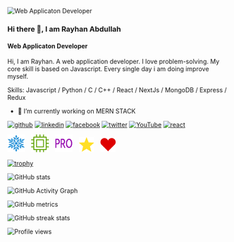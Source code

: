 ![Web Applicaton Developer](https://media.licdn.com/dms/image/D5616AQE7-s0sDZ9s5w/profile-displaybackgroundimage-shrink_350_1400/0/1675272311902?e=1680739200&v=beta&t=AINjIAuGjKF7QMFtzREFV12m_19UsR9u49ujzY5hZDM)


### Hi there 👋, I am Rayhan Abdullah
#### Web Applicaton Developer

Hi, I am Rayhan. A web application developer. I love problem-solving. My core skill is based on Javascript. Every single day i
am doing improve myself.

Skills: Javascript / Python / C / C++ / React / NextJs / MongoDB / Express / Redux

- 🔭 I’m currently working on MERN STACK 


[<img src='https://cdn.jsdelivr.net/npm/simple-icons@3.0.1/icons/github.svg' alt='github' height='40'>](https://github.com/Rayhan-abdullha)  [<img src='https://cdn.jsdelivr.net/npm/simple-icons@3.0.1/icons/linkedin.svg' alt='linkedin' height='40'>](https://www.linkedin.com/in/https://www.linkedin.com/in/rayhan-abdullah-100956189//)  [<img src='https://cdn.jsdelivr.net/npm/simple-icons@3.0.1/icons/facebook.svg' alt='facebook' height='40'>](https://www.facebook.com/https://www.facebook.com/profile.php?id=100054767896181)  [<img src='https://cdn.jsdelivr.net/npm/simple-icons@3.0.1/icons/twitter.svg' alt='twitter' height='40'>](https://twitter.com/https://twitter.com/rayhan_abdullha?)  [<img src='https://cdn.jsdelivr.net/npm/simple-icons@3.0.1/icons/youtube.svg' alt='YouTube' height='40'>](https://www.youtube.com/channel/https://www.youtube.com/channel/UC1NRZYzaieER4nM18l6vAAQ)  [<img src='https://cdn.jsdelivr.net/npm/simple-icons@3.0.1/icons/react.svg' alt='react' height='40'>](https://coder-rayhan.vercel.app/)  

<a href='https://archiveprogram.github.com/'><img src='https://raw.githubusercontent.com/acervenky/animated-github-badges/master/assets/acbadge.gif' width='40' height='40'></a> <a href='https://docs.github.com/en/developers'><img src='https://raw.githubusercontent.com/acervenky/animated-github-badges/master/assets/devbadge.gif' width='40' height='40'></a> <a href='https://github.com/pricing'><img src='https://raw.githubusercontent.com/acervenky/animated-github-badges/master/assets/pro.gif' width='40' height='40'></a> <a href='https://stars.github.com/'><img src='https://raw.githubusercontent.com/acervenky/animated-github-badges/master/assets/starbadge.gif' width='35' height='35'></a> <a href='https://docs.github.com/en/github/supporting-the-open-source-community-with-github-sponsors'><img src='https://raw.githubusercontent.com/acervenky/animated-github-badges/master/assets/sponsorbadge.gif' width='35' height='35'></a> 

[![trophy](https://github-profile-trophy.vercel.app/?username=Rayhan-abdullha)](https://github.com/ryo-ma/github-profile-trophy)

![GitHub stats](https://github-readme-stats.vercel.app/api?username=Rayhan-abdullha&show_icons=true&count_private=true)  

![GitHub Activity Graph](https://activity-graph.herokuapp.com/graph?username=Rayhan-abdullha)  

![GitHub metrics](https://metrics.lecoq.io/Rayhan-abdullha)  

![GitHub streak stats](https://streak-stats.demolab.com/?user=Rayhan-abdullha)  

![Profile views](https://gpvc.arturio.dev/Rayhan-abdullha)  
